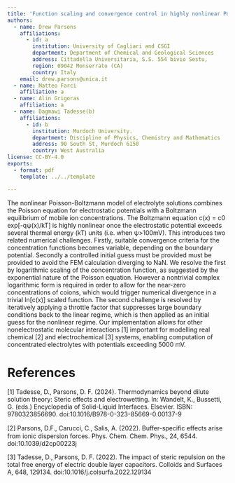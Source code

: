 ```yaml
---
title: 'Function scaling and convergence control in highly nonlinear Poisson-Boltzmann electrolyte models.'
authors:
  - name: Drew Parsons
    affiliations:
      - id: a
        institution: University of Cagliari and CSGI
        department: Department of Chemical and Geological Sciences
        address: Cittadella Universitaria, S.S. 554 bivio Sestu,
        region: 09042 Monserrato (CA)
        country: Italy
    email: drew.parsons@unica.it
  - name: Matteo Farci
    affiliation: a
  - name: Alin Grigoras
    affiliation: a
  - name: Dagmawi Tadesse(b)
    affiliations:
      - id: b
        institution: Murdoch University.
        department: Discipline of Physics, Chemistry and Mathematics
        address: 90 South St, Murdoch 6150
        country: West Australia
license: CC-BY-4.0
exports:
  - format: pdf
    template: ../../template

---
```


The nonlinear Poisson-Boltzmann model of electrolyte solutions combines the Poisson equation for electrostatic potentials with a Boltzmann equilibrium of mobile ion concentrations. The Boltzmann equation c(x) = c0 exp[-qψ(x)/kT] is highly nonlinear once the electrostatic potential exceeds several thermal energy (kT) units (i.e. when ψ>100mV). This introduces two related numerical challenges. Firstly, suitable convergence criteria for the concentration functions becomes variable, depending on the boundary potential. Secondly  a controlled initial guess must be provided must be provided to avoid the FEM calculation diverging to NaN. We resolve the first by logarithmic scaling of the concentration function, as suggested by the exponential nature of the Poisson equation.  However a nontrivial complex logarithmic form is required in order to allow for the near-zero concentrations of coions, which would trigger numerical divergence in a trivial ln[c(x)] scaled function. The second challenge is resolved by iteratively applying a throttle factor that suppresses large boundary conditions back to the linear regime, which is then applied as an initial guess for the nonlinear regime. Our implementation allows for other nonelectrostatic molecular interactions [1] important for modelling real chemical [2] and electrochemical [3] systems, enabling computation of concentrated electrolytes with potentials exceeding 5000 mV.


# References
[1]  Tadesse, D., Parsons, D. F. (2024). Thermodynamics beyond dilute solution theory: Steric effects and electrowetting. In: Wandelt, K., Bussetti, G. (eds.) Encyclopedia of Solid-Liquid Interfaces. Elsevier. ISBN: 9780323856690. doi:10.1016/B978-0-323-85669-0.00137-9

[2]  Parsons, D.F., Carucci, C.,  Salis,  A. (2022). Buffer-specific eﬀects arise from ionic dispersion forces. Phys. Chem. Chem. Phys., 24, 6544. doi:10.1039/d2cp00223j

[3]  Tadesse, D., Parsons, D. F. (2022). The impact of steric repulsion on the total free energy of electric double layer capacitors. Colloids and Surfaces A, 648, 129134. doi:10.1016/j.colsurfa.2022.129134
